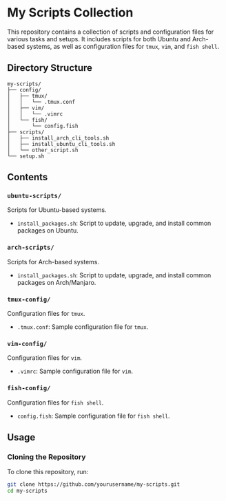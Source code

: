 # My Scripts Collection

This repository contains a collection of scripts and configuration files for various tasks and setups. It includes scripts for both Ubuntu and Arch-based systems, as well as configuration files for `tmux`, `vim`, and `fish shell`.

## Directory Structure
```
my-scripts/
├── config/
│   ├── tmux/
│   │   └── .tmux.conf
│   ├── vim/
│   │   └── .vimrc
│   └── fish/
│       └── config.fish
├── scripts/
│   ├── install_arch_cli_tools.sh
│   ├── install_ubuntu_cli_tools.sh
│   └── other_script.sh
└── setup.sh

```




## Contents

### `ubuntu-scripts/`

Scripts for Ubuntu-based systems.

- `install_packages.sh`: Script to update, upgrade, and install common packages on Ubuntu.

### `arch-scripts/`

Scripts for Arch-based systems.

- `install_packages.sh`: Script to update, upgrade, and install common packages on Arch/Manjaro.

### `tmux-config/`

Configuration files for `tmux`.

- `.tmux.conf`: Sample configuration file for `tmux`.

### `vim-config/`

Configuration files for `vim`.

- `.vimrc`: Sample configuration file for `vim`.

### `fish-config/`

Configuration files for `fish shell`.

- `config.fish`: Sample configuration file for `fish shell`.

## Usage

### Cloning the Repository

To clone this repository, run:

```bash
git clone https://github.com/yourusername/my-scripts.git
cd my-scripts

